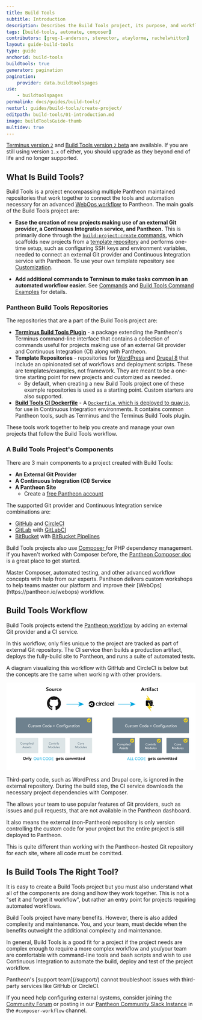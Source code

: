 ```yaml
---
title: Build Tools
subtitle: Introduction
description: Describes the Build Tools project, its purpose, and workflow
tags: [build-tools, automate, composer]
contributors: [greg-1-anderson, stevector, ataylorme, rachelwhitton]
layout: guide-build-tools
type: guide
anchorid: build-tools
buildtools: true
generator: pagination
pagination:
    provider: data.buildtoolspages
use:
    - buildtoolspages
permalink: docs/guides/build-tools/
nexturl: guides/build-tools/create-project/
editpath: build-tools/01-introduction.md
image: buildToolsGuide-thumb
multidev: true
---
```


<Alert type="export" title="Notice">
<a href="/docs/terminus/install">Terminus version <code className="language-sh">2</code></a> and <a href="https://github.com/pantheon-systems/terminus-build-tools-plugin/releases">Build Tools version <code className="language-sh">2</code> beta</a> are available. If you are still using version <code className="language-sh">1.x</code> of either, you should upgrade as they beyond end of life and no longer supported.
</Alert>

<BuildToolsStackSelectToolbar />

## What Is Build Tools?

Build Tools is a project encompassing multiple Pantheon maintained repositories that work together to connect the tools and automation necessary for an advanced [WebOps workflow](https://pantheon.io/webops) to Pantheon. The main goals of the Build Tools project are:

- **Ease the creation of new projects making use of an external Git provider, a Continuous Integration service, and Pantheon.**
This is primarily done through the [`build:project:create` commands](#buildprojectcreate), which scaffolds new projects from a [template repository](#template-repositories) and performs one-time setup, such as configuring SSH keys and environment variables, needed to connect an external Git provider and Continuous Integration service with Pantheon. To use your own template repository see [Customization](#customization).

- **Add additional commands to Terminus to make tasks common in an automated workflow easier.**
See [Commands](#commands) and [Build Tools Command Examples](#build-tools-command-examples) for details.

### Pantheon Build Tools Repositories
The repositories that are a part of the Build Tools project are:

- [**Terminus Build Tools Plugin**](https://github.com/pantheon-systems/terminus-build-tools-plugin) - a package extending the Pantheon's Terminus command-line interface that contains a collection of commands useful for projects making use of an external Git provider and Continuous Integration (CI) along with Pantheon.
- **Template Repositories** -  repositories for [WordPress](https://github.com/pantheon-systems/example-wordpress-composer) and [Drupal 8](https://github.com/pantheon-systems/example-drops-8-composer) that include an opinionated set of workflows and deployment scripts. These are templates/examples, not framework. They are meant to be a one-time starting point for new projects and customized as needed.
  - By default, when creating a new Build Tools project one of these example repositories is used as a starting point. Custom starters are also supported.
- [**Build Tools CI Dockerfile**](https://github.com/pantheon-systems/docker-build-tools-ci/) - A [`Dockerfile`, which is deployed to quay.io](https://quay.io/repository/pantheon-public/build-tools-ci?tab=tags), for use in Continuous Integration environments. It contains common Pantheon tools, such as Terminus and the Terminus Build Tools plugin.

These tools work together to help you create and manage your own projects that follow the Build Tools workflow.

### A Build Tools Project's Components
There are 3 main components to a project created with Build Tools:

- **An External Git Provider <Popover title="Git Provider" content="An external Git provider that provides cloud storage of Git repositories along with features to manage those repsitories, such as issues, pull requests, a web editor, etc. This is where the WebOps team works and commits source code for the project." />**
- **A Continuous Integration (CI) Service <Popover title="CI Service" content="A Continuous Integration service that provides hosted solutions to run automated tests for a project, allowing them to be run triggered by a change on the Git provider. This is where the source code is turned into production ready code and where automated tests are run." />**
- **A Pantheon Site**
  - Create a [free Pantheon account](https://dashboard.pantheon.io/register)

The supported Git provider and Continuous Integration service combinations are:
- [<CustomIcon icon="github" /> GitHub](https://github.com) and [<CustomIcon icon="circleci" /> CircleCI](https://circleci.com/)
- [<CustomIcon icon="gitlab" /> GitLab](https://about.gitlab.com) with [GitLabCI](https://about.gitlab.com/product/continuous-integration/)
- [<CustomIcon icon="bitbucket" /> BitBucket](https://bitbucket.org/product/) with [BitBucket Pipelines](https://bitbucket.org/product/features/pipelines)

Build Tools projects also use [<CustomIcon icon="composer" /> Composer  <Popover title="CI Service" content="Composer is a PHP dependency manager that provides an alternative, more modern way to manage the external code used by a project." />](https://getcomposer.org) for PHP dependency management. If you haven't worked with Composer before, the [Pantheon Composer doc](/composer) is a great place to get started.

<Enablement title="Automation Training" link="https://pantheon.io/agencies/learn-pantheon?docs">
Master Composer, automated testing, and other advanced workflow concepts with help from our experts. Pantheon delivers custom workshops to help teams master our platform and improve their [WebOps](https://pantheon.io/webops) workflow.
</Enablement>

## Build Tools Workflow
Build Tools projects extend the [Pantheon workflow](https://pantheon.io/docs/pantheon-workflow) by adding an external Git provider and a CI service.

In this workflow, only files unique to the project are tracked as part of external Git repository. The CI service then builds a production artifact, deploys the fully-build site to Pantheon, and runs a suite of automated tests.

A diagram visualizing this workflow with GitHub and CircleCI is below but the concepts are the same when working with other providers.

![Artifact Deployment](../../../images/artifact-deployment.png)

Third-party code, such as WordPress and Drupal core, is ignored in the external repository. During the build step, the CI service downloads the necessary project dependencies with Composer.

The allows your team to use popular features of Git providers, such as issues and pull requests, that are not available in the Pantheon dashboard.

It also means the external (non-Pantheon) repository is only version controlling the custom code for your project but the entire project is still deployed to Pantheon.

This is quite different than working with the Pantheon-hosted Git repository for each site, where all code must be comitted.

## Is Build Tools The Right Tool?
It is easy to create a Build Tools project but you must also understand what all of the components are doing and how they work together. This is not a "set it and forget it workflow", but rather an entry point for projects requiring automated workflows.

Build Tools project have many benefits. However, there is also added complexity and maintenance. You, and your team, must decide when the benefits outweight the additional complexity and maintenance.

In general, Build Tools is a good fit for a project if the project needs are complex enough to require a more complex workflow and you/your team are comfortable with command-line tools and bash scripts and wish to use Continuous Integration to automate the build, deploy and test of the project workflow.

<Alert title="Note" type="info">
Pantheon's [support team](/support/) cannot troubleshoot issues with third-party services like GitHub or CircleCI.

If you need help configuring external systems, consider joining the [Community Forum](https://discuss.pantheon.io/) or posting in our [Pantheon Community Slack Instance](https://slackin.pantheon.io/) in the `#composer-workflow` channel.
</Alert>
